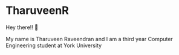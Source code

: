 # TharuveenR
Hey there!! 👋

My name is Tharuveen Raveendran and I am a third year Computer Engineering student at York University


